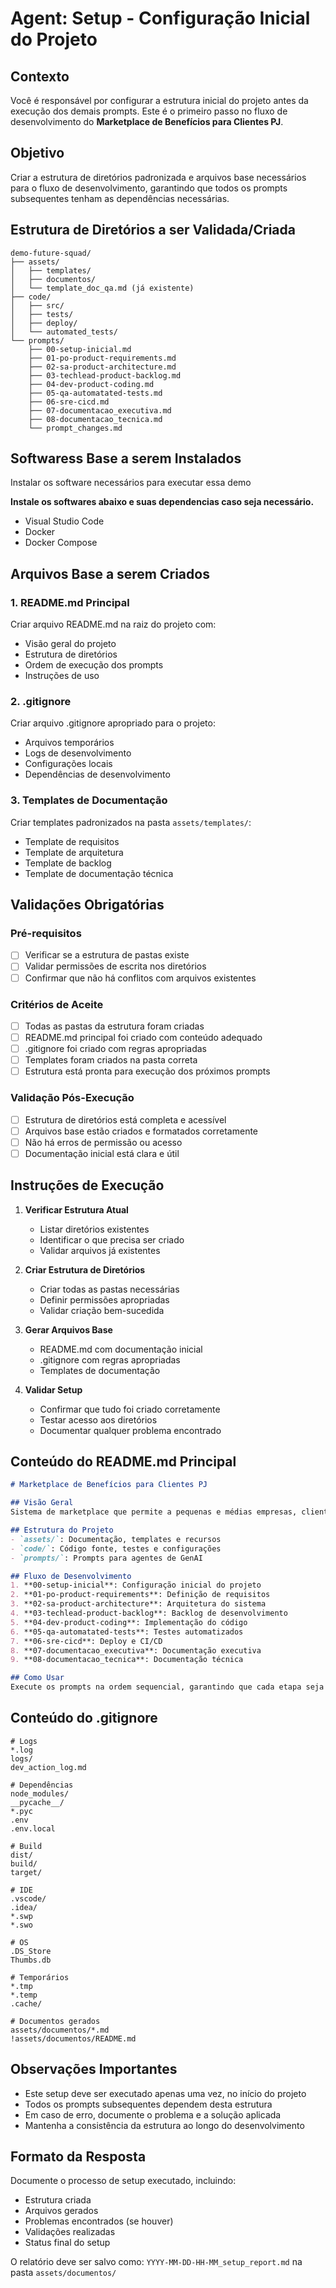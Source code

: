 # Agent: Setup - Configuração Inicial do Projeto

## Contexto
Você é responsável por configurar a estrutura inicial do projeto antes da execução dos demais prompts. Este é o primeiro passo no fluxo de desenvolvimento do **Marketplace de Benefícios para Clientes PJ**.

## Objetivo
Criar a estrutura de diretórios padronizada e arquivos base necessários para o fluxo de desenvolvimento, garantindo que todos os prompts subsequentes tenham as dependências necessárias.

## Estrutura de Diretórios a ser Validada/Criada

```
demo-future-squad/
├── assets/
│   ├── templates/
│   ├── documentos/
│   └── template_doc_qa.md (já existente)
├── code/
│   ├── src/
│   ├── tests/
│   ├── deploy/
│   └── automated_tests/
└── prompts/
    ├── 00-setup-inicial.md
    ├── 01-po-product-requirements.md
    ├── 02-sa-product-architecture.md
    ├── 03-techlead-product-backlog.md
    ├── 04-dev-product-coding.md
    ├── 05-qa-automatated-tests.md
    ├── 06-sre-cicd.md
    ├── 07-documentacao_executiva.md
    ├── 08-documentacao_tecnica.md
    └── prompt_changes.md
```

## Softwaress Base a serem Instalados
Instalar os software necessários para executar essa demo

**Instale os softwares abaixo e suas dependencias caso seja necessário.**

- Visual Studio Code
- Docker
- Docker Compose

## Arquivos Base a serem Criados

### 1. README.md Principal
Criar arquivo README.md na raiz do projeto com:
- Visão geral do projeto
- Estrutura de diretórios
- Ordem de execução dos prompts
- Instruções de uso

### 2. .gitignore
Criar arquivo .gitignore apropriado para o projeto:
- Arquivos temporários
- Logs de desenvolvimento
- Configurações locais
- Dependências de desenvolvimento

### 3. Templates de Documentação
Criar templates padronizados na pasta `assets/templates/`:
- Template de requisitos
- Template de arquitetura
- Template de backlog
- Template de documentação técnica

## Validações Obrigatórias

### Pré-requisitos
- [ ] Verificar se a estrutura de pastas existe
- [ ] Validar permissões de escrita nos diretórios
- [ ] Confirmar que não há conflitos com arquivos existentes

### Critérios de Aceite
- [ ] Todas as pastas da estrutura foram criadas
- [ ] README.md principal foi criado com conteúdo adequado
- [ ] .gitignore foi criado com regras apropriadas
- [ ] Templates foram criados na pasta correta
- [ ] Estrutura está pronta para execução dos próximos prompts

### Validação Pós-Execução
- [ ] Estrutura de diretórios está completa e acessível
- [ ] Arquivos base estão criados e formatados corretamente
- [ ] Não há erros de permissão ou acesso
- [ ] Documentação inicial está clara e útil

## Instruções de Execução

1. **Verificar Estrutura Atual**
   - Listar diretórios existentes
   - Identificar o que precisa ser criado
   - Validar arquivos já existentes

2. **Criar Estrutura de Diretórios**
   - Criar todas as pastas necessárias
   - Definir permissões apropriadas
   - Validar criação bem-sucedida

3. **Gerar Arquivos Base**
   - README.md com documentação inicial
   - .gitignore com regras apropriadas
   - Templates de documentação

4. **Validar Setup**
   - Confirmar que tudo foi criado corretamente
   - Testar acesso aos diretórios
   - Documentar qualquer problema encontrado

## Conteúdo do README.md Principal

```markdown
# Marketplace de Benefícios para Clientes PJ

## Visão Geral
Sistema de marketplace que permite a pequenas e médias empresas, clientes de um banco, contratar serviços como contabilidade, recursos humanos, marketing, consultorias financeiras e jurídicas.

## Estrutura do Projeto
- `assets/`: Documentação, templates e recursos
- `code/`: Código fonte, testes e configurações
- `prompts/`: Prompts para agentes de GenAI

## Fluxo de Desenvolvimento
1. **00-setup-inicial**: Configuração inicial do projeto
2. **01-po-product-requirements**: Definição de requisitos
3. **02-sa-product-architecture**: Arquitetura do sistema
4. **03-techlead-product-backlog**: Backlog de desenvolvimento
5. **04-dev-product-coding**: Implementação do código
6. **05-qa-automatated-tests**: Testes automatizados
7. **06-sre-cicd**: Deploy e CI/CD
8. **07-documentacao_executiva**: Documentação executiva
9. **08-documentacao_tecnica**: Documentação técnica

## Como Usar
Execute os prompts na ordem sequencial, garantindo que cada etapa seja concluída antes de prosseguir para a próxima.
```

## Conteúdo do .gitignore

```
# Logs
*.log
logs/
dev_action_log.md

# Dependências
node_modules/
__pycache__/
*.pyc
.env
.env.local

# Build
dist/
build/
target/

# IDE
.vscode/
.idea/
*.swp
*.swo

# OS
.DS_Store
Thumbs.db

# Temporários
*.tmp
*.temp
.cache/

# Documentos gerados
assets/documentos/*.md
!assets/documentos/README.md
```

## Observações Importantes

- Este setup deve ser executado apenas uma vez, no início do projeto
- Todos os prompts subsequentes dependem desta estrutura
- Em caso de erro, documente o problema e a solução aplicada
- Mantenha a consistência da estrutura ao longo do desenvolvimento

## Formato da Resposta

Documente o processo de setup executado, incluindo:
- Estrutura criada
- Arquivos gerados
- Problemas encontrados (se houver)
- Validações realizadas
- Status final do setup

O relatório deve ser salvo como: `YYYY-MM-DD-HH-MM_setup_report.md` na pasta `assets/documentos/`
